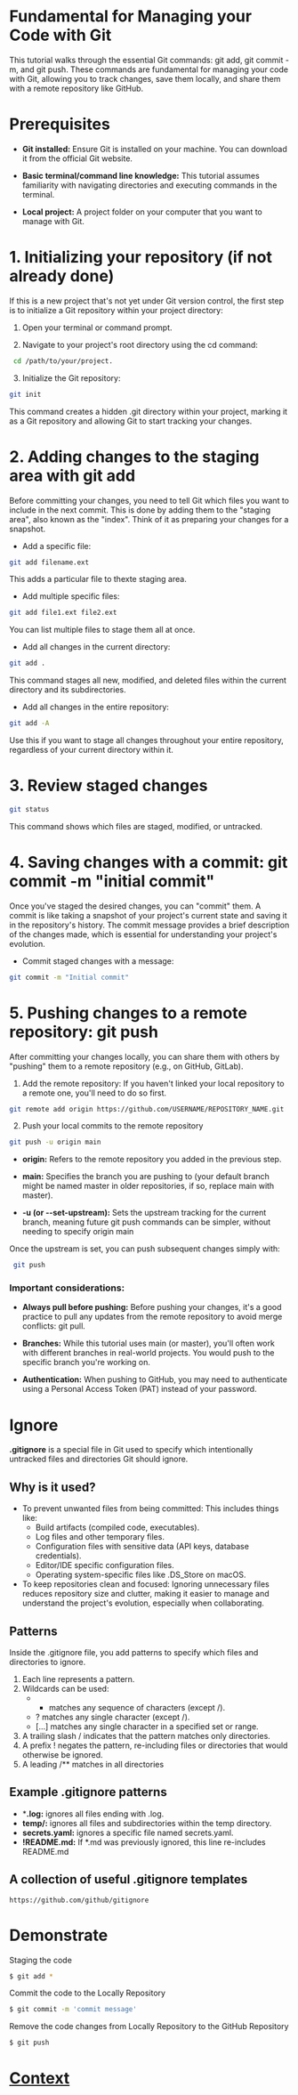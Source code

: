 # Fundamental for Managing your Code with Git

This tutorial walks through the essential Git commands: git add, git commit -m, and git push. These commands are fundamental for managing your code with Git, allowing you to track changes, save them locally, and share them with a remote repository like GitHub.

# Prerequisites
* **Git installed:** Ensure Git is installed on your machine. You can download it from the official Git website.

* **Basic terminal/command line knowledge:** This tutorial assumes familiarity with navigating directories and executing commands in the terminal.

* **Local project:** A project folder on your computer that you want to manage with Git.

# 1. Initializing your repository (if not already done)
If this is a new project that's not yet under Git version control, the first step is to initialize a Git repository within your project directory:

1. Open your terminal or command prompt.

2. Navigate to your project's root directory using the cd command:

``` bash
 cd /path/to/your/project.
 ```

3. Initialize the Git repository:

``` bash
git init
 ```

This command creates a hidden .git directory within your project, marking it as a Git repository and allowing Git to start tracking your changes.

# 2. Adding changes to the staging area with git add

Before committing your changes, you need to tell Git which files you want to include in the next commit. This is done by adding them to the "staging area", also known as the "index". Think of it as preparing your changes for a snapshot.

* Add a specific file:
``` bash
git add filename.ext
```

This adds a particular file to thexte staging area.

* Add multiple specific files:
``` bash
git add file1.ext file2.ext
```
You can list multiple files to stage them all at once.

* Add all changes in the current directory:
``` bash
git add .
```
This command stages all new, modified, and deleted files within the current directory and its subdirectories.

* Add all changes in the entire repository:
``` bash
git add -A
```

Use this if you want to stage all changes throughout your entire repository, regardless of your current directory within it.

# 3. Review staged changes

``` bash
git status
```
This command shows which files are staged, modified, or untracked.


# 4. Saving changes with a commit: git commit -m "initial commit"

Once you've staged the desired changes, you can "commit" them. A commit is like taking a snapshot of your project's current state and saving it in the repository's history. The commit message provides a brief description of the changes made, which is essential for understanding your project's evolution.

* Commit staged changes with a message:

``` bash
git commit -m "Initial commit"
```

# 5. Pushing changes to a remote repository: git push

After committing your changes locally, you can share them with others by "pushing" them to a remote repository (e.g., on GitHub, GitLab).

1. Add the remote repository: If you haven't linked your local repository to a remote one, you'll need to do so first.

``` bash
git remote add origin https://github.com/USERNAME/REPOSITORY_NAME.git
```
2. Push your local commits to the remote repository

``` bash
git push -u origin main
```
* **origin:** Refers to the remote repository you added in the previous step.

* **main:** Specifies the branch you are pushing to (your default branch might be named master in older repositories, if so, replace main with master).

* **-u (or --set-upstream):** Sets the upstream tracking for the current branch, meaning future git push commands can be simpler, without needing to specify origin main

Once the upstream is set, you can push subsequent changes simply with:

``` bash
 git push
```
### Important considerations:

* **Always pull before pushing:** Before pushing your changes, it's a good practice to pull any updates from the remote repository to avoid merge conflicts: git pull.

* **Branches:** While this tutorial uses main (or master), you'll often work with different branches in real-world projects. You would push to the specific branch you're working on.

* **Authentication:** When pushing to GitHub, you may need to authenticate using a Personal Access Token (PAT) instead of your password.

# Ignore

**.gitignore** is a special file in Git used to specify which intentionally untracked files and directories Git should ignore.

## Why is it used?
* To prevent unwanted files from being committed: This includes things like:
    - Build artifacts (compiled code, executables).
    - Log files and other temporary files.
    - Configuration files with sensitive data (API keys, database credentials).
    - Editor/IDE specific configuration files.
    - Operating system-specific files like .DS_Store on macOS.
*  To keep repositories clean and focused: Ignoring unnecessary files reduces repository size and clutter, making it easier to manage and understand the project's evolution, especially when collaborating.

## Patterns

Inside the .gitignore file, you add patterns to specify which files and directories to ignore.

1. Each line represents a pattern.
2. Wildcards can be used:
    - * matches any sequence of characters (except /).
    - ? matches any single character (except /).
    - [...] matches any single character in a specified set or range.
3. A trailing slash / indicates that the pattern matches only directories.
4. A prefix ! negates the pattern, re-including files or directories that would otherwise be ignored.
5. A leading /** matches in all directories

## Example .gitignore patterns
* ***.log:** ignores all files ending with .log.
* **temp/:** ignores all files and subdirectories within the temp directory.
* **secrets.yaml:** ignores a specific file named secrets.yaml.
* **!README.md:** If *.md was previously ignored, this line re-includes README.md

## A collection of useful .gitignore templates
```
https://github.com/github/gitignore
```

# Demonstrate

Staging the code
``` bash
$ git add *
```

Commit the code to the Locally Repository
``` bash
$ git commit -m 'commit message'
```

Remove the code changes from Locally Repository to the GitHub Repository
``` bash
$ git push
```




# [Context](./../README.md)